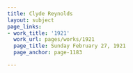 ```yaml
---
title: Clyde Reynolds
layout: subject
page_links:
- work_title: '1921'
  work_url: pages/works/1921
  page_title: Sunday February 27, 1921
  page_anchor: page-1183

---
```

